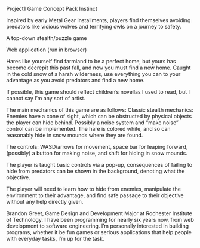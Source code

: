 Project1 Game Concept
Pack Instinct

Inspired by early Metal Gear installments, players find themselves avoiding predators like vicious wolves and terrifying owls on a journey to safety.

A top-down stealth/puzzle game

Web application (run in browser)

Hares like yourself find farmland to be a perfect home, but yours has become decrepit this past fall, and now you must find a new home. Caught in the cold snow of a harsh wilderness, use everything you can to your advantage as you avoid predators and find a new home.

If possible, this game should reflect children’s novellas I used to read, but I cannot say I’m any sort of artist.

The main mechanics of this game are as follows: Classic stealth mechanics: Enemies have a cone of sight, which can be obstructed by physical objects the player can hide behind. Possibly a noise system and “make noise” control can be implemented. The hare is colored white, and so can reasonably hide in snow mounds where they are found.

The controls: WASD/arrows for movement, space bar for leaping forward, (possibly) a button for making noise, and shift for hiding in snow mounds.

The player is taught basic controls via a pop-up, consequences of failing to hide from predators can be shown in the background, denoting what the objective.

The player will need to learn how to hide from enemies, manipulate the environment to their advantage, and find safe passage to their objective without any help directly given.

Brandon Greet, Game Design and Development Major at Rochester Institute of Technology. I have been programming for nearly six years now, from web development to software engineering. I’m personally interested in building programs, whether it be fun games or serious applications that help people with everyday tasks, I’m up for the task.